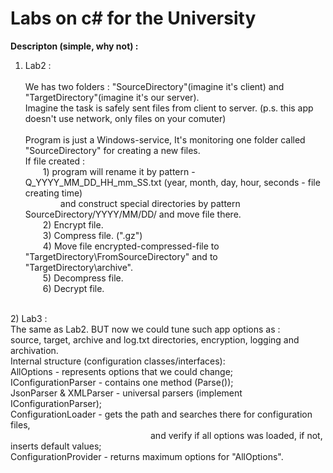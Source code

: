 # Labs on c# for the University

**Descripton (simple, why not) :** 
1) Lab2 :<br />       
       We has two folders : "SourceDirectory"(imagine it's client) and "TargetDirectory"(imagine it's our server).<br />
       Imagine the task is safely sent files from client to server. (p.s. this app doesn't use network, only files on your comuter)<br />
       <br />
       Program is just a Windows-service, It's monitoring one folder called "SourceDirectory" for creating a new files.<br />
       If file created :<br />
         1) program will rename it by pattern - Q_YYYY_MM_DD_HH_mm_SS.txt (year, month, day, hour, seconds - file creating time)<br />
             and construct special directories by pattern SourceDirectory/YYYY/MM/DD/ and move file there.<br />
         2) Encrypt file.<br />
         3) Compress file. (".gz")<br />
         4) Move file encrypted-compressed-file to "TargetDirectory\FromSourceDirectory" and to "TargetDirectory\archive".<br />
         5) Decompress file.<br />
         6) Decrypt file.<br />
<br />
2) Lab3 :<br />
       The same as Lab2. BUT now we could tune such app options as :<br />
       source, target, archive and log.txt directories, encryption, logging and archivation.<br />
       Internal structure (configuration classes/interfaces): <br />
       AllOptions - represents options that we could change;<br />
       IConfigurationParser - contains one method (Parse());<br />
       JsonParser & XMLParser - universal parsers (implement IConfigurationParser);<br />
       ConfigurationLoader - gets the path and searches there for configuration files,<br />
                       and verify if all options was loaded, if not, inserts default values;<br />
       ConfigurationProvider - returns maximum options for "AllOptions".<br />      
